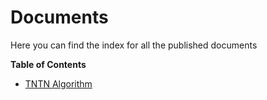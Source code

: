 # Documents

Here you can find the index for all the published documents

**Table of Contents**

- [TNTN Algorithm](/docs/tntn "TNTN Algorithm page")
    